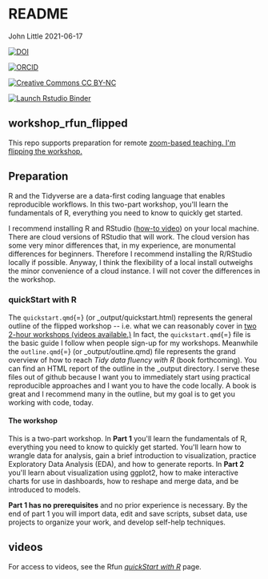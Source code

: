 # README

John Little 2021-06-17

<!-- badges: start -->

<!-- all versions DOI:  10.5281/zenodo.4908855 -->

[![DOI](https://img.shields.io/badge/DOI-10.5281%20zenodo.4908855%20(Latest%20Version%20Release)-blue "DOI")](https://doi.org/10.5281/zenodo.4908855)<br/>

[![ORCID](https://img.shields.io/badge/ORCID-0000--0002--3600--0972-A6CE39?logo=ORCID&logoColor=A6CE39 "ORCID")](https://orcid.org/0000-0002-3600-0972)<br/>

[![Creative Commons CC BY-NC](https://img.shields.io/badge/Creative%20Commons-BY--NC-EF9421?logo=creative%20commons&logoColor=EF9421 "CC BY-NC")](https://creativecommons.org/licenses/by-nc-nd/4.0/)<br/>

[![Launch Rstudio Binder](http://mybinder.org/badge_logo.svg)](https://mybinder.org/v2/gh/libjohn/rfun_flipped/master?urlpath=rstudio)<br/>

<!-- badges: end -->

## workshop_rfun_flipped

This repo supports preparation for remote [zoom-based teaching. I'm flipping the workshop.](https://rfun.library.duke.edu/portfolio/r_flipped/)

## Preparation

R and the Tidyverse are a data-first coding language that enables reproducible workflows. In this two-part workshop, you'll learn the fundamentals of R, everything you need to know to quickly get started.

I recommend installing R and RStudio ([how-to video](https://www.youtube.com/watch?v=udPgQWHDpz8)) on your local machine. There are cloud versions of RStudio that will work. The cloud version has some very minor differences that, in my experience, are monumental differences for beginners. Therefore I recommend installing the R/RStudio locally if possible. Anyway, I think the flexibility of a local install outweighs the minor convenience of a cloud instance. I will not cover the differences in the workshop.

### quickStart with R

The `quickstart.qmd`{=} (or \_output/quickstart.html) represents the general outline of the flipped workshop -- i.e. what we can reasonably cover in [two 2-hour workshops (videos available.)](https://rfun.library.duke.edu/portfolio/r_flipped/) In fact, the `quickstart.qmd`{=} file is the basic guide I follow when people sign-up for my workshops. Meanwhile the `outline.qmd`{=} (or \_output/outline.qmd) file represents the grand overview of how to reach *Tidy data fluency with R* (book forthcoming). You can find an HTML report of the outline in the \_output directory. I serve these files out of github because I want you to immediately start using practical reproducible approaches and I want you to have the code locally. A book is great and I recommend many in the outline, but my goal is to get you working with code, today.

#### The workshop

This is a two-part workshop. In **Part 1** you'll learn the fundamentals of R, everything you need to know to quickly get started. You'll learn how to wrangle data for analysis, gain a brief introduction to visualization, practice Exploratory Data Analysis (EDA), and how to generate reports. In **Part 2** you'll learn about visualization using ggplot2, how to make interactive charts for use in dashboards, how to reshape and merge data, and be introduced to models.

**Part 1 has no prerequisites** and no prior experience is necessary. By the end of part 1 you will import data, edit and save scripts, subset data, use projects to organize your work, and develop self-help techniques.

## videos

For access to videos, see the Rfun [*quickStart with R*](https://rfun.library.duke.edu/portfolio/r_flipped/) page.

#### 
